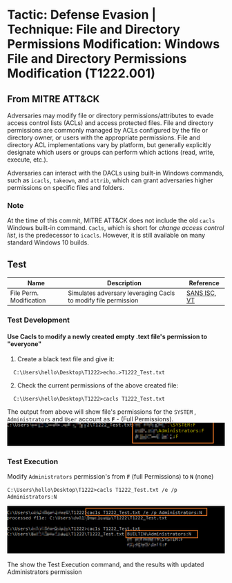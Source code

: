 <h1> Tactic: Defense Evasion |
Technique: File and Directory Permissions Modification: Windows File and Directory Permissions Modification (T1222.001)  </h1>
<h2> From MITRE ATT&CK </h2>

Adversaries may modify file or directory permissions/attributes to evade access control lists (ACLs) and access protected files. File and directory permissions are commonly managed by ACLs configured by the file or directory owner, or users with the appropriate permissions. File and directory ACL implementations vary by platform, but generally explicitly designate which users or groups can perform which actions (read, write, execute, etc.).

Adversaries can interact with the DACLs using built-in Windows commands, such as `icacls`, `takeown`, and `attrib`, which can grant adversaries higher permissions on specific files and folders.

<h3> Note</h3>

At the time of this commit, MITRE ATT&CK does not include the old `cacls` Windows built-in command.
`Cacls`, which is short for *change access control list*, is the predecessor to `icacls`. However, it is still available on many standard Windows 10 builds. 

<h2> Test </h2>

Name                      | Description                                                     | Reference
------------------------- | ----------------------------------------------------------------| ------------
File Perm. Modification   | Simulates adversary leveraging Cacls to modify file permission  | [SANS ISC](https://isc.sans.edu/diary/Malicious+Script+Leaking+Data+via+FTP/24484), [VT](https://www.virustotal.com/gui/file/1dcd1c508f00c124026052a66cfa1f215d0d06844c3d10977e607da23ee4618b/behavior/VirusTotal%20Cuckoofork) 

<h3> Test Development </h3>

<h4> Use Cacls to modify a newly created empty .text file's permission to "everyone" </h4>

 1. Create a black text file and give it:
```
  C:\Users\hello\Desktop\T1222>echo.>T1222_Test.txt
```
 2. Check the current permissions of the above created file:
```
  C:\Users\hello\Desktop\T1222>cacls T1222_Test.txt
```
The output from above will show file's permissions for the `SYSTEM` , `Administrators` and `User` account as **`F`** - (Full Permissions).
![File Permissions](https://github.com/azeemnow/Threat-Hunt/blob/master/collection/tactic/technique/T1222_File_Directory_Permissions_Modification/T1222_image/T1222_File_Directory_Permissions_Modification-2.png)

<h3> Test Execution </h3>

Modify `Administrators` permission's from **`F`** (full Permissions) to  **`N`** (none)
```
C:\Users\hello\Desktop\T1222>cacls T1222_Test.txt /e /p Administrators:N

```
![enter image description here](https://github.com/azeemnow/Threat-Hunt/blob/master/collection/tactic/technique/T1222_File_Directory_Permissions_Modification/T1222_image/T1222_File_Directory_Permissions_Modification-3.png)

The show the Test Execution command, and the results with updated Administrators permission 

